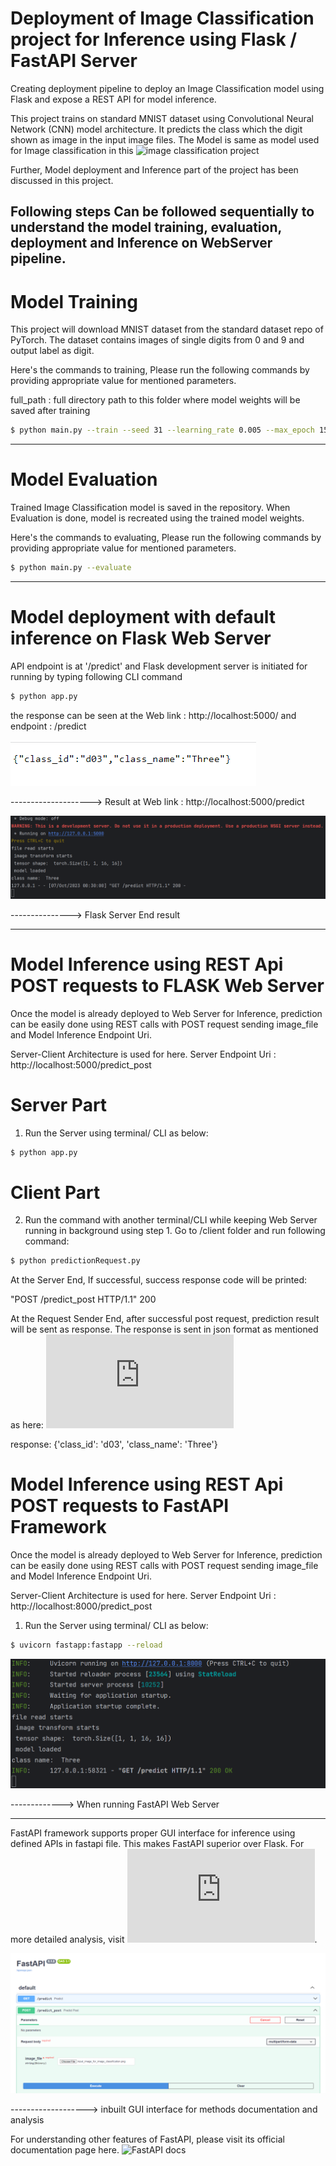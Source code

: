 # Deployment of Image Classification project for Inference using Flask / FastAPI Server 
Creating deployment pipeline to deploy an Image Classification model using Flask and expose a REST API for model inference.

This project trains on standard MNIST dataset using Convolutional Neural Network (CNN) model architecture. It predicts the class which the digit shown as image in the input image files.
The Model is same as model used for Image classification in this ![image classification project](https://github.com/joshir199/Image-Classification-Using-CNN-PyTorch-project)

Further, Model deployment and Inference part of the project has been discussed in this project.

Following steps Can be followed sequentially to understand the model training, evaluation, deployment and Inference on WebServer pipeline.
----------------------------------------------
# Model Training

This project will download MNIST dataset from the standard dataset repo of PyTorch.
The dataset contains images of single digits from 0 and 9 and output label as digit.

Here's the commands to training, Please run the following commands by providing appropriate value for mentioned parameters.

full_path : full directory path to this folder where model weights will be saved after training
```bash
$ python main.py --train --seed 31 --learning_rate 0.005 --max_epoch 15
```

************************************************
# Model Evaluation
Trained Image Classification model is saved in the repository. When Evaluation is done, model is recreated using the trained model weights.

Here's the commands to evaluating, Please run the following commands by providing appropriate value for mentioned parameters.

```bash
$ python main.py --evaluate
```
**************************************************
# Model deployment with default inference on Flask Web Server

API endpoint is at '/predict' and Flask development server is initiated for running by typing following CLI command

```bash
$ python app.py
```
the response can be seen at the Web link : http://localhost:5000/ and endpoint : /predict

![Result at Web link ](https://github.com/joshir199/Deployment-of-Image-Classification-project-for-Inference/blob/main/images/Flask_server_output.png)

--------------------> Result at Web link : http://localhost:5000/predict


![](https://github.com/joshir199/Deployment-of-Image-Classification-project-for-Inference/blob/main/images/server_success_http_response.png)

---------------> Flask Server End result
*****************************************************
# Model Inference using REST Api POST requests to FLASK Web Server

Once the model is already deployed to Web Server for Inference, prediction can be easily done using REST calls with POST request sending image_file and Model Inference Endpoint Uri.

Server-Client Architecture is used for here.
Server Endpoint Uri : http://localhost:5000/predict_post

# Server Part
1. Run the Server using terminal/ CLI as below:
```bash
$ python app.py
```


# Client Part
2. Run the command with another terminal/CLI while keeping Web Server running in background using step 1.
   Go to /client folder and run following command:
```bash
$ python predictionRequest.py
```

At the Server End, If successful, success response code will be printed:

 "POST /predict_post HTTP/1.1" 200

At the Request Sender End, after successful post request, prediction result will be sent as response.
The response is sent in json format as mentioned as here: ![ json format for result](https://github.com/joshir199/Deployment-of-Image-Classification-project-for-Inference/blob/main/serving/digits_class_index.json)
  
  response:  {'class_id': 'd03', 'class_name': 'Three'}


# Model Inference using REST Api POST requests to FastAPI Framework

Once the model is already deployed to Web Server for Inference, prediction can be easily done using REST calls with POST request sending image_file and Model Inference Endpoint Uri.

Server-Client Architecture is used for here.
Server Endpoint Uri : http://localhost:8000/predict_post

1. Run the Server using terminal/ CLI as below:
```bash
$ uvicorn fastapp:fastapp --reload
```

![](https://github.com/joshir199/Deployment-of-Image-Classification-project-for-Inference/blob/main/fastapiserving/fastapi_server_http_response.png)

-------------> When running FastAPI Web Server

*************************************************************

FastAPI framework supports proper GUI interface for inference using defined APIs in fastapi file.
This makes FastAPI superior over Flask. For more detailed analysis, visit ![fastAPI properties](https://github.com/joshir199/Deployment-of-Image-Classification-project-for-Inference/blob/main/fastapiserving/fastAPIproperties.py).

![](https://github.com/joshir199/Deployment-of-Image-Classification-project-for-Inference/blob/main/fastapiserving/fastapi_doc_post_method.png)

-------------------> inbuilt GUI interface for methods documentation and analysis 

For understanding other features of FastAPI, please visit its official documentation page here. ![FastAPI docs](https://fastapi.tiangolo.com/)
